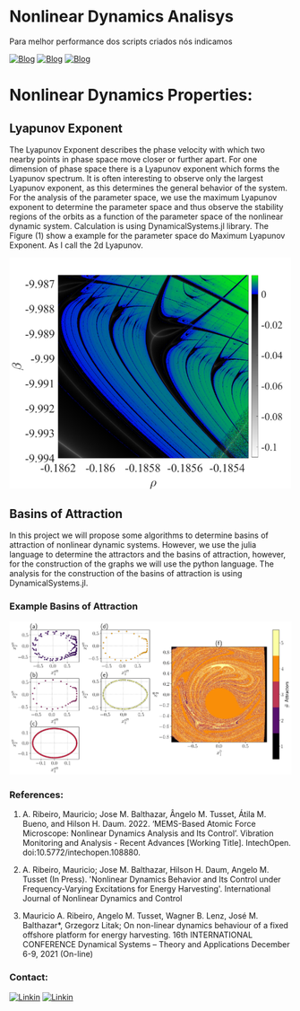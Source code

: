 # Nonlinear Dynamics Analisys
Para melhor performance dos scripts criados nós indicamos

[![Blog](https://img.shields.io/badge/Julia%20Lang-Download-red?style=for-the-badge)](https://julialang.org/)
[![Blog](https://img.shields.io/badge/Ubuntu-Download-orange?style=for-the-badge)](www.ubuntu.org)
[![Blog](https://img.shields.io/badge/Python-Download-blue?style=for-the-badge)](www.python.org)




# Nonlinear Dynamics Properties:

## Lyapunov Exponent

The Lyapunov Exponent describes the phase velocity with which two nearby points in phase space move closer or further apart. For one dimension of phase space there is a Lyapunov exponent which forms the Lyapunov spectrum. It is often interesting to observe only the largest Lyapunov exponent, as this determines the general behavior of the system. For the analysis of the parameter space, we use the maximum Lyapunov exponent to determine the parameter space and thus observe the stability regions of the orbits as a function of the parameter space of the nonlinear dynamic system. Calculation is using DynamicalSystems.jl library. The Figure (1) show a example for the parameter space do Maximum Lyapunov Exponent. As I call the 2d Lyapunov.

![Bacia_atracao](/docs/assets/images/Imagem1.png)


## Basins of Attraction

In this project we will propose some algorithms to determine basins of attraction of nonlinear dynamic systems. However, we use the julia language to determine the attractors and the basins of attraction, however, for the construction of the graphs we will use the python language. The analysis for the construction of the basins of attraction is using DynamicalSystems.jl.

### Example Basins of Attraction


![Bacia_atracao](/docs/assets/images/bacias_intermitent.png)


### References:
1. A. Ribeiro, Mauricio; Jose M. Balthazar, Ângelo M. Tusset, Átila M. Bueno, and Hilson H. Daum. 2022. ‘MEMS-Based Atomic Force Microscope: Nonlinear Dynamics Analysis and Its Control’. Vibration Monitoring and Analysis - Recent Advances [Working Title]. IntechOpen. doi:10.5772/intechopen.108880.

2. A. Ribeiro, Mauricio; Jose M. Balthazar, Hilson H. Daum, Angelo M. Tusset (In Press). 'Nonlinear Dynamics Behavior and Its Control under Frequency-Varying Excitations for Energy Harvesting'. International Journal of Nonlinear Dynamics and Control

3. Mauricio A. Ribeiro, Angelo M. Tusset, Wagner B. Lenz, José M. Balthazar*, Grzegorz Litak; On non-linear dynamics behaviour of a fixed offshore platform for energy harvesting. 16th INTERNATIONAL CONFERENCE Dynamical Systems – Theory and Applications December 6-9, 2021 (On-line)

### Contact:
[![Linkin](https://img.shields.io/badge/Linkedin-Link-blue?style=for-the-badge)](www.linkedin.com/in/mauricio-ribeiro-760b5b268/)
[![Linkin](https://img.shields.io/badge/Instagram-Link-red?style=for-the-badge)](www.instagram.com/science.mau/)
